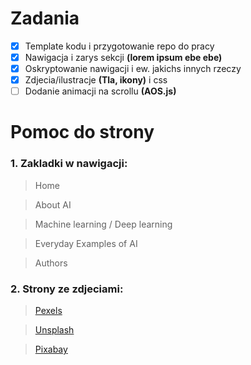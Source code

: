 # Zadania
- [x] Template kodu i przygotowanie repo do pracy
- [x] Nawigacja i zarys sekcji **(lorem ipsum ebe ebe)**
- [x] Oskryptowanie nawigacji i ew. jakichs innych rzeczy
- [x] Zdjecia/ilustracje **(Tla, ikony)** i css
- [ ] Dodanie animacji na scrollu **(AOS.js)**

# Pomoc do strony
### 1. Zakladki w nawigacji:
>Home

>About AI

>Machine learning / Deep learning

>Everyday Examples of AI

>Authors
    
### 2. Strony ze zdjeciami:
>[Pexels](https://www.pexels.com/)

>[Unsplash](https://unsplash.com/)

>[Pixabay](https://pixabay.com/)
